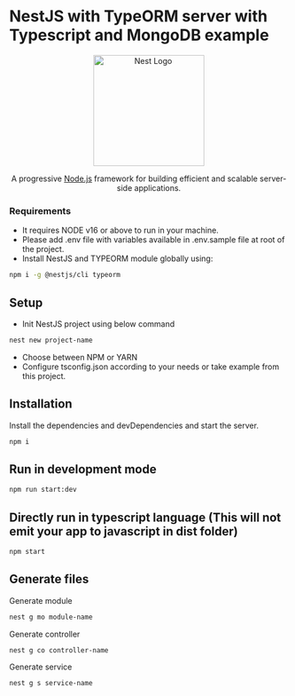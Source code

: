 # NestJS with TypeORM server with Typescript and MongoDB example

<p align="center">
  <a href="http://nestjs.com/" target="blank"><img src="https://nestjs.com/img/logo-small.svg" width="200" alt="Nest Logo" /></a>
</p>

[circleci-image]: https://img.shields.io/circleci/build/github/nestjs/nest/master?token=abc123def456
[circleci-url]: https://circleci.com/gh/nestjs/nest

<p align="center"> A progressive <a href="http://nodejs.org" target="_blank">Node.js</a> framework for building efficient and scalable server-side applications.</p>

### Requirements
- It requires NODE v16 or above to run in your machine.
- Please add .env file with variables available in .env.sample file at root of the project.
- Install NestJS and TYPEORM module globally using:
```sh
npm i -g @nestjs/cli typeorm
```

## Setup
- Init NestJS project using below command
```sh
nest new project-name
```
- Choose between NPM or YARN
- Configure tsconfig.json according to your needs or take example from this project.


## Installation
Install the dependencies and devDependencies and start the server.
```sh
npm i
```
## Run in development mode
```sh
npm run start:dev
```

## Directly run in typescript language (This will not emit your app to javascript in dist folder)
```sh
npm start
```

## Generate files
Generate module
```sh
nest g mo module-name
```

Generate controller
```sh
nest g co controller-name
```

Generate service
```sh
nest g s service-name
```